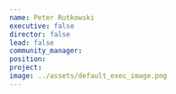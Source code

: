 ```yaml
---
name: Peter Rutkowski
executive: false
director: false
lead: false
community_manager:   
position:  
project:  
image: ../assets/default_exec_image.png
---
```

